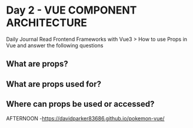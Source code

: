 # Day 2 - VUE COMPONENT ARCHITECTURE

Daily Journal
Read Frontend Frameworks with Vue3 > How to use Props in Vue and answer the following questions

## What are props?

## What are props used for?

## Where can props be used or accessed?


AFTERNOON -https://davidparker83686.github.io/pokemon-vue/